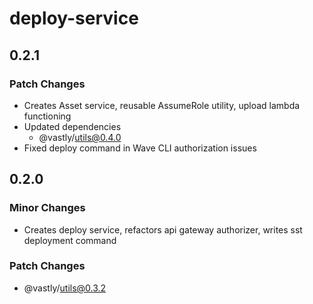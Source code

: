 # deploy-service

## 0.2.1

### Patch Changes

- Creates Asset service, reusable AssumeRole utility, upload lambda functioning
- Updated dependencies
  - @vastly/utils@0.4.0
- Fixed deploy command in Wave CLI authorization issues
## 0.2.0

### Minor Changes

- Creates deploy service, refactors api gateway authorizer, writes sst deployment command

### Patch Changes

- @vastly/utils@0.3.2
